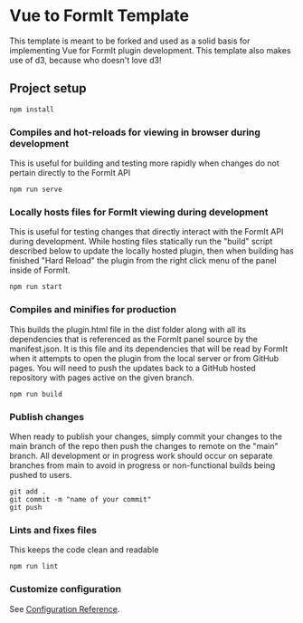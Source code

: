 # Vue to FormIt Template

This template is meant to be forked and used as a solid basis for implementing Vue for FormIt plugin development.  This template also makes use of d3, because who doesn't love d3!

## Project setup
```
npm install
```

### Compiles and hot-reloads for viewing in browser during development

This is useful for building and testing more rapidly when changes do not pertain directly to the FormIt API

```
npm run serve
```

### Locally hosts files for FormIt viewing during development

This is useful for testing changes that directly interact with the FormIt API during development.  While hosting files statically run the "build" script described below to update the locally hosted plugin, then when building has finished "Hard Reload" the plugin from the right click menu of the panel inside of FormIt.

```
npm run start
```

### Compiles and minifies for production

This builds the plugin.html file in the dist folder along with all its dependencies that is referenced as the FormIt panel source by the manifest.json.  It is this file and its dependencies that will be read by FormIt when it attempts to open the plugin from the local server or from GitHub pages.  You will need to push the updates back to a GitHub hosted repository with pages active on the given branch.

```
npm run build
```

### Publish changes

When ready to publish your changes, simply commit your changes to the main branch of the repo then push the changes to remote on the "main" branch.  All development or in progress work should occur on separate branches from main to avoid in progress or non-functional builds being pushed to users.

```
git add .
git commit -m "name of your commit"
git push
```

### Lints and fixes files

This keeps the code clean and readable

```
npm run lint
```

### Customize configuration
See [Configuration Reference](https://cli.vuejs.org/config/).
